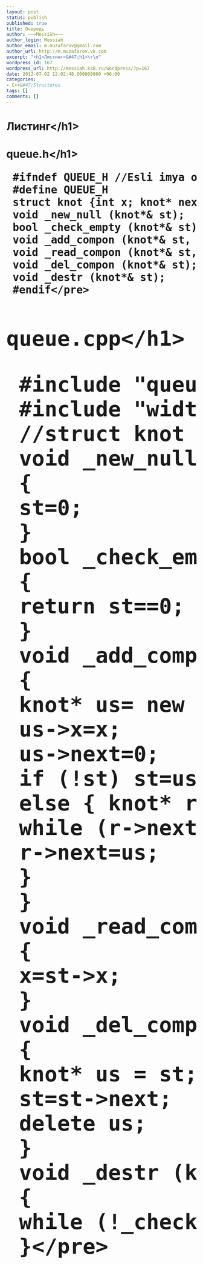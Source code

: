 ```yaml
---
layout: post
status: publish
published: true
title: Очередь
author: ––=Messiλh=––
author_login: Messiah
author_email: m.muzafarov@gmail.com
author_url: http://m.muzafarov.vk.com
excerpt: "<h1>Листинг<&#47;h1>\r\n"
wordpress_id: 167
wordpress_url: http://messiah.ks8.ru/wordpress/?p=167
date: 2012-07-02 12:02:48.000000000 +06:00
categories:
- C++&#47;Structures
tags: []
comments: []
---
```

<h1>Листинг<&#47;h1>
<a id="more"></a><a id="more-167"></a>
<h1>queue.h<&#47;h1>
<pre class="brush: cpp; gutter: true"> #ifndef QUEUE_H &#47;&#47;Esli imya otsutstvuet v preprocessore, to tekst budet rabotat`
 #define QUEUE_H
 struct knot {int x; knot* next;};
 void _new_null (knot*&amp; st);
 bool _check_empty (knot*&amp; st);
 void _add_compon (knot*&amp; st, int x);
 void _read_compon (knot*&amp; st, int&amp; x);
 void _del_compon (knot*&amp; st);
 void _destr (knot*&amp; st);
 #endif<&#47;pre>
<h1>queue.cpp<&#47;h1>
<pre class="brush: cpp; gutter: true"> #include "queue.h"
 #include "width.h"
 &#47;&#47;struct knot {int x; knot* next};
 void _new_null (knot*&amp; st)
 {
 st=0;
 }
 bool _check_empty (knot*&amp; st)
 {
 return st==0;
 }
 void _add_compon (knot*&amp; st, int x)
 {
 knot* us= new knot;
 us->x=x;
 us->next=0;
 if (!st) st=us;
 else { knot* r=st;
 while (r->next) r=r->next;
 r->next=us;
 }
 }
 void _read_compon (knot*&amp; st, int&amp; x)
 {
 x=st->x;
 }
 void _del_compon (knot*&amp; st)
 {
 knot* us = st;
 st=st->next;
 delete us;
 }
 void _destr (knot*&amp; st)
 {
 while (!_check_empty (st)) _del_compon(st);
 }<&#47;pre>
&nbsp;
